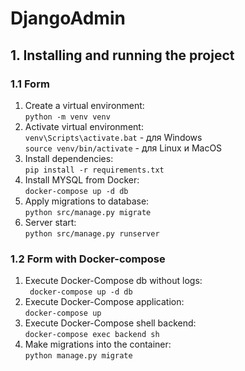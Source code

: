 # DjangoAdmin

## 1. Installing and running the project

### 1.1 Form

1. Create a virtual environment:\
   ```python -m venv venv```
2. Activate virtual environment:\
   ```venv\Scripts\activate.bat``` - для Windows \
   ```source venv/bin/activate``` - для Linux и MacOS
3. Install dependencies:\
   ```pip install -r requirements.txt ```
4. Install MYSQL from Docker:\
   ``` docker-compose up -d db  ```
5. Apply migrations to database:\
   ```python src/manage.py migrate```
6. Server start:\
   ```python src/manage.py runserver```

### 1.2 Form with Docker-compose

1. Execute Docker-Compose db without logs:\
   ``` docker-compose up -d db```
2. Execute Docker-Compose application:\
   ``` docker-compose up ```
3. Execute Docker-Compose shell backend:\
   ``` docker-compose exec backend sh  ```
4. Make migrations into the container:\
   ``` python manage.py migrate ```

